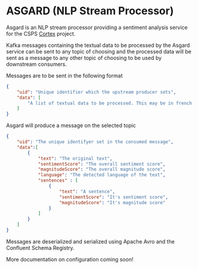 # ASGARD (NLP Stream Processor)

Asgard is an NLP stream processor providing a sentiment analysis service for the CSPS [Cortex](https://github.com/DIS-SIN/CORTEX) project.

Kafka messages containing the textual data to be processed by the Asgard service can be sent to any topic of choosing and the processed data will
be sent as a message to any other topic of choosing to be used by downstream consumers.

Messages are to be sent in the following format 

```JSON
{
    "uid": "Unique identifier which the upstream producer sets",
    "data": [
        "A list of textual data to be processed. This may be in french or english"
    ] 
}
```

Asgard will produce a message on the selected topic
```JSON
{
    "uid": "The unique identifyer set in the consumed message",
    "data":[
        {
            "text": "The original text",
            "sentimentScore": "The overall sentiment score",
            "magnitudeScore": "The overall magnitude score",
            "language": "The detected language of the text",
            "sentences" : [
                {
                    "text": "A sentence",
                    "sentimentScore": "It's sentiment score",
                    "magnitudeScore": "It's magnitude score"
                }
            ] 
        }
    ]
}
```
Messages are deserialized and serialized using Apache Avro and the Confluent Schema Registry. 

More documentation on configuration coming soon!
